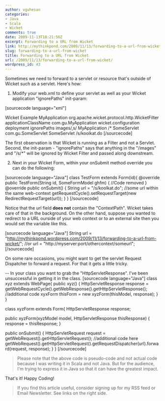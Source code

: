 ```yaml
---
author: vguhesan
categories:
- Java
- Scala
- Wicket
comments: true
date: 2009-11-13T18:21:56Z
excerpt: Forwarding to a URL from Wicket
link: http://mythinkpond.com/2009/11/13/forwarding-to-a-url-from-wicket/
slug: forwarding-to-a-url-from-wicket
title: Forwarding to a URL from Wicket
url: /2009/11/13/forwarding-to-a-url-from-wicket/
wordpress_id: 43
---
```


Sometimes we need to forward to a servlet or resource that's outside of Wicket such as a servlet. Here's how:

1. Modify your web.xml to define your servlet as well as your Wicket application "ignorePaths" init-param:

[sourcecode language="xml"]
<?xml version="1.0" encoding="UTF-8"?>
<!DOCTYPE web-app PUBLIC "-//Sun Microsystems, Inc.//DTD Web Application 2.3//EN" "http://java.sun.com/dtd/web-app_2_3.dtd">
<web-app>
 <display-name>Wicket Example</display-name>
 <filter>
 <filter-name>MyApplication</filter-name>
 <filter-class>org.apache.wicket.protocol.http.WicketFilter</filter-class>
 <init-param>
 <param-name>applicationClassName</param-name>
 <param-value>com.gu.MyApplication</param-value>
 </init-param>
 <init-param>
 <param-name>wicket.configuration</param-name>
 <param-value>deployment</param-value>
 </init-param>
 <init-param>
 <param-name>ignorePaths</param-name>
 <param-value>images/,s/</param-value>
 </init-param>
 </filter>
 <filter-mapping>
 <filter-name>MyApplication</filter-name>
 <url-pattern>/*</url-pattern>
 </filter-mapping>
 <servlet>
 <servlet-name>SomeServlet</servlet-name>
 <servlet-class>com.gu.SomeServlet</servlet-class>
 </servlet>
 <servlet-mapping>
 <servlet-name>SomeServlet</servlet-name>
 <url-pattern>/s/koolkat.do</url-pattern>
 </servlet-mapping>
</web-app>
[/sourcecode]

The first observation is that Wicket is running as a Filter and not a Servlet. Second, the init-param - "ignorePaths" says that anything in the "/images" and "/s/*" will be ignored by Wicket Filter and passed along downstream.

2. Next in your Wicket Form, within your onSubmit method override you can do the following:

[sourcecode language="Java"]
class TestForm extends Form(id){
  @override
  public TestForm(String id, SomeFormModel ghfm)
  {
    //Code removed
  }
  @override
  public onSubmit()
  {
    String url = "/s/koolkat.do"; //some url within the same web-context
    getRequestCycle().setRequestTarget(new RedirectRequestTarget(url));
  }
}
[/sourcecode]

Notice that the url field **does not** contain the "ContextPath". Wicket takes care of that in the background. On the other hand, suppose you wanted to redirect to a URL ourside of your web context or to an external site then you would set the variable like this.

[sourcecode language="Java"]
String url = "http://mythinkpond.wordpress.com/2009/11/13/forwarding-to-a-url-from-wicket/";  //or
url = "http://myserver:port/othercontext/someurl";  
[/sourcecode]

On some rare occasions, you might want to get the servlet Request Dispatcher to forward a request. For that it gets a little tricky.

-- In your  class you want to grab the "HttpServletResponse". I've been unsuccessful in getting it in the  class.
[sourcecode language="Java"]
class xyz extends WebPage{
  public xyz()
  {
     HttpServletResponse response = getWebRequestCycle().getWebResponse().getHttpServletResponse();
     //additional code
     xyxForm thisForm = new xyzForm(thisModel, response);
  }
}

class xyzForm extends Form{
  HttpServletResponse response;

  public xyzForm(xyzModel model, HttpServletResponse thisResponse)
  {
     response = thisResponse;
  }
    
   public onSubmit() {
     HttpServletRequest request = getWebRequest().getHttpServletRequest();
     //additional code here
     getWebRequest().getHttpServletRequest().getRequestDispatcher(url).forward(request, response);
  }
}
[/sourcecode]



<blockquote>Please note that the above code is pseudo-code and not actual code because I was writing it in Scala and not Java. But for the audience, I'm trying to express it in Java so that it can have the greatest impact.</blockquote>



That's it! Happy Coding!



<blockquote>If you find this article useful, consider signing up for my RSS feed or Email Newsletter. See links on the right side.</blockquote>
